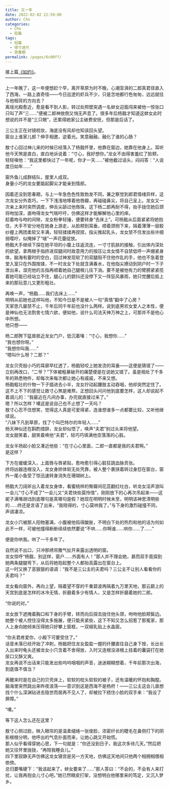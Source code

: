 ```yaml
---
title: 又一年
date: 2022-02-02 22:59:00
author: Cho
categories: 
  - Cho
  - 短篇
tags: 
  - 短篇
  - 得寸进尺
  - 思春期
permalink: /pages/6c00ff/
---
```


接上篇[《如约》](/pages/bf37c6/)。  
——————

上一年晚了，这一年便想赶个早，离开草原为时不晚，心潮澎湃的二郎真君径直入了西海<!-- more -->，一路上直奇怪——今日巡逻的虾兵不少，只是怎地都行色匆匆，远远就往与他相背的方向去？  
离瑶光殿愈近，愈是看不到人影，转过处照壁突遇一名蚌女迎面闯来被他一惊张口只叫了声“三……”便被二郎神放倒又悄无声息了。很多年后杨戬才知道这蚌女此时想说的并不是“三只眼”，还累得她家公主破费安抚，但那是后话了。

三公主正在对镜梳妆，海底没有风却也知该回头望。  
窗台上谁家儿郎？伸手相邀，逆着光。笑意融融，融化了谁的心肠？

敖寸心回过神儿来的时候已经落入了杨戬怀里，他靠在窗边，她靠在他身上。耳听他今天煞是直白，直白地诉说着：“寸心，我好想你。”龙女不由得害羞红了脸颊，轻轻嗔他：“我这里都快过了一年呢，你才一天……”被他截过话头，闷闷答：“人说度日如年……”

窗外鱼儿成群结队，屋里人成双。  
身量小巧的龙女要踮起脚尖才能亲到情郎。

因着还没到思春期，与上一年急色色性致勃发不同，兼之察觉到郎君情绪异样，这次龙女分外乖巧，一下下浅浅地啄着他唇瓣，再碰碰鼻尖，将自己呈上。龙女又一次亲上来时突然调皮，伸舌尖舔过他唇珠，这下杨二郎再耐不得，抬手拢住她后颈将吻加深，直吻得龙女气喘吁吁，仿佛这样才能解解他心里的痒。  
趁着吻与吻的间隙，龙女粉拳轻锤，便要转身“去床上”。可杨戬从后面紧紧将她抱住，大手不安分地在她身上游走，从脸颊到耳垂，顺着颈侧下来，隔着薄薄一层鲛纱握上两团柔软又丰满，轻轻揉揉再捏捏，指尖推起乳头，龙女禁不住发出些许细弱嘤咛，似掩掉了“啵”一声花蕾绽放。  
杨戬大手继续下探在她平坦的小腹上往返流连，一寸寸肌肤的接触，引出体内深处的欲望。拿两根手指挤进双腿间时故意用力的按压让龙女情不自禁低呼一声绷紧身体，脑海有霎时的空白，回过神发现软了的双腿阻不住他作乱的手，他也不急着登堂入室只在外围按揉，不一时龙女下处就含满春水，在他指尖撩动到阴户时一下子泄出来，湿完他的五指再顺着她自己腿根儿往下淌。要不是被他有力的臂膀紧紧揽着她可能已经站立不住，腿心儿的颤抖还没停下又一阵狂风暴雨，她只觉腰后抵上来的那玩意儿又更形粗壮。

再唤一声，“杨戬……我们去床上……”  
明明从前她也这样叫他，不知今日是不是被人一句“真情”戳中了心房？  
天家思凡屡禁不止，千年后同千年前也没什么两样。说到底男欢女爱人之本性，便是神仙也无法割舍七情六欲，便如他，说什么司法天神万神之上，可那并不是他心中所想。  
他只想——

杨二郎胯下猛兽抵近龙女门户，低沉着嗓：“寸心，我想你……”  
“我也想你呀。”  
“我想你叫我……”  
“嗯叫什么呀？二郎？”

龙女贝壳般小巧的耳廓早红透了，杨戬轻咬上她发烫的耳垂——这便是猜错了——立刻再改口，“二爷？”下体被粗暴破开的痛楚便是在说她又错了。虽是相处了千多年的熟悉物件，却每次来每次都让她心有戚戚，不来又想。  
杨戬粗壮的什物一下子插进去小半，龙女拧动起腰肢主动吞咽，他却突然定住了。这不上不下的感觉让敖寸心煞是难熬，正想回头问问他到底要怎样，这人却说起不着调儿的：“我最近在凡间办事，办完就直接过来了。”  
嗯？所以怎样？噢这是说自己也不止想了一天吗？  
敖寸心忍不住想笑，觉得这人真是可爱得紧，连谁想谁多一点都要比较，又听他继续说。  
“八妹下凡到草原，找了个叫巴特尔的年轻人……”  
杨天神似还在斟酌措辞，龙女却似悟了，唤声“夫君”别过头来将他望。  
龙女甜笑着，甜笑着唤他“夫君”，轻巧巧填满他空落落的心脏。

龙女半扬起小脸又凑近他些：“在寸心心里面，二郎一直都是我的夫君啊。”  
是这样？

下方在缓缓深入，上面唇与唇紧贴，愈吻愈引得心脏狂跳血脉贲张。  
终将凶器连根没入，龙女身娇体软无处凭靠，被人整个裹挟着转过身怼在窗台，窗外一尾小鱼受了惊迅速转身消失在珊瑚树上。

杨戬大刀阔斧出入着龙女身体，看蜜桃样的臀瓣间花蕊翻红吐白，听龙女淫声浪叫一会儿“寸心不成了”一会儿又“夫君快些莫怜惜”，刚刚放下的心再次吊起来——这妮子满嘴胡诌到底哪句是真哪句是假？她现在明明时候未至，明明该神思清明些的……终还是言语了出来，“我晓得的，寸心莫哄我了。”与下身的激烈碰撞不同，声调凄凉。

龙女小穴被那人阳物塞满，小腹被他捣得酸胀，不明白下处的热烈和他的话为何如此不一样，可被他撞得断断续续依然要说“不哄……你啊谁……哄你……了……”

便是你哄我。哄了一千多年了。

自然说不出口，只冲那绣帘撒气扯开来露出透明的窗。  
龙女惊呼“杨戬，别这样，窗户……外面有人！”那人并不理会她，甚而双手竟探到她两条腿腿弯下，从后将她抱起整个人都抬高露出在窗台上。  
这一时又换了恶狠狠的语调：“我不是三公主的夫君吗？三公主不让别人看看你的夫君吗？”

龙女看向窗外，再向上望，隔着望不穿的千重碧波再隔着九万里天地，那云巅上的天宫到底是怎样的冰冷无情，折磨着多少有情人，又是怎样折磨着她的二郎。

“你说的对。”

龙女放下遮掩着胸口和下身的手臂，转而向后探去拢住他头颈，吻吻他脸颊鬓边。她整个被人控住没得太多施展，便只能夹紧些，这下不知又怎么招惹了那冤家，那人上身向她倾来压得她只好攀上窗框，一双椒乳贴上水晶窗。

“你夫君疼爱你，小殿下可要受住了。”  
话音未落已经开始了冲刺，杨戬把住龙女盈盈一握的纤腰直往自己身下按，长出长入出来时龟头还被龙女小穴含着不舍得放，入时又连根没进根上挂着的囊袋打在她尿口又酥又爽。  
龙女再说不出话来只能发出些呜呜咽咽的声音，迷迷糊糊想着，千年前那次出海，到底值不值当？

再醒来时是在自己的贝壳床上，软软的枕头软软的被子，还有温暖的怀抱和胸膛。  
脑海里突然跳出来昨夜浪荡——意识到这是西海不是杨府！——三公主这会儿直想找个什么深渊钻进去隐世而居再不见人了，却被拉下捂住小脸的双手来：“我设了屏障。”

“噢。”

等下这人怎么还在这里？

敖寸心侧过脸，映入眼帘的是温柔缱绻一张俊脸，浓密纤长的睫毛在鼻侧打下的阴影根根分明，他呼出的气息扑面而来，让她心跳又开始慌。  
那人似乎看得穿她心思，下一句就是：“你还没到日子，我这次多待几天。”然后把她又往怀里拢拢，“再陪我睡会儿。”  
四下里寂静无声仿佛这龙女寝宫是另一方天地，仿佛这天地间只他两个相拥相偎相依傍。  
总归要嘴硬下：“我该起来了，蚌女要来了……”那人答曰：“不会的，不会有人来打扰，让我再抱会儿寸心吧。”她已然眼皮打架，没想明白他哪里来的笃定，又沉入梦乡。
